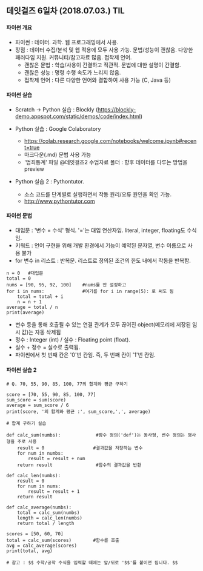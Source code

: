 ## 데잇걸즈 6일차 (2018.07.03.) TIL



#### 파이썬 개요

- 파이썬 : 데이터. 과학. 웹 프로그래밍에서 사용. 
- 장점 : 데이터 수집/분석 및 웹 적용에 모두 사용 가능. 문법/성능이 괜찮음. 다양한 패러다임 지원. 커뮤니티/참고자료 많음. 접착제 언어.
    * 괜찮은 문법 : 학습/사용이 간결하고 직관적. 문법에 대한 설명이 간결함.
    * 괜찮은 성능 : 명령 수행 속도가 느리지 않음.
    * 접착제 언어 : 다른 다양한 언어와 결합하여 사용 가능 (C, Java 등)



#### 파이썬 실습

- Scratch -> Python 실습 : Blockly (https://blockly-demo.appspot.com/static/demos/code/index.html)

- Python 실습 : Google Colaboratory 

    - https://colab.research.google.com/notebooks/welcome.ipynb#recent=true
    - 마크다운(.md) 문법 사용 가능
    - '범죄통계' 파일 @데잇걸즈2 수업자료 폴더 : 향후 데이터를 다루는 방법을 preview 

- Python 실습 2 : Pythontutor. 

    - 소스 코드를 단계별로 실행하면서 작동 원리/오류 원인을 확인 가능. 
    - http://www.pythontutor.com

    

#### 파이썬 문법
- 대입문 : '변수 = 수식' 형식. '='는 대입 연산자임. literal, integer, floating도 수식임.
- 키워드 : 언어 구현을 위해 개발 환경에서 기능이 예약된 문자열, 변수 이름으로 사용 불가
- for 변수 in 리스트 : 반복문. 리스트로 정의된 조건의 한도 내에서 작동을 반복함.

~~~
n = 0	#대입문
total = 0
nums = [90, 95, 92, 100]	#nums를 안 설정하고
for i in nums:		  	    #여기를 for i in range(5): 로 써도 됨
    total = total + i
    n = n + 1
average = total / n
print(average)
~~~

- 변수 등을 통해 호출될 수 있는 연결 관계가 모두 끊어진 object(메모리에 저장된 임시 값)는 자동 삭제됨
- 정수 : Integer (int) / 실수 : Floating point (float). 
- 실수 + 정수 = 실수로 출력됨.
- 파이썬에서 첫 번째 칸은 '0'번 칸임. 즉, 두 번째 칸이 '1'번 칸임.



#### 파이썬 실습 2

~~~
# Q. 70, 55, 90, 85, 100, 77의 합계와 평균 구하기

score = [70, 55, 90, 85, 100, 77]
sum_score = sum(score)
average = sum_score / 6
print(score, '의 합계와 평균 :', sum_score,',', average)
~~~

~~~
# 합계 구하기 실습

def calc_sum(numbs):			 #함수 정의('def')는 동사형, 변수 정의는 명사형을 주로 사용
    result = 0				    #결과값을 저장하는 변수
    for num in numbs:
        result = result + num
    return result				 #함수의 결과값을 반환
    
def calc_len(numbs):
    result = 0
    for num in nums:
        result = result + 1
    return result
    
def calc_average(numbs):
    total = calc_sum(numbs)
    length = calc_len(numbs)
    return total / length
    
scores = [50, 60, 70]
total = calc_sum(scores)		#함수를 호출
avg = calc_average(scores)
print(total, avg)
~~~

~~~
# 참고 : $$ 수학/공학 수식을 입력할 때에는 앞/뒤로 '$$'를 붙이면 됩니다. $$
~~~

